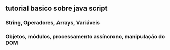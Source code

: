 ## tutorial basico sobre java script
### String, Operadores, Arrays, Variáveis
### Objetos, módulos, processamento assíncrono, manipulação do DOM 

